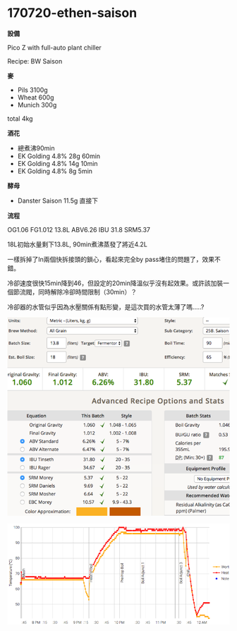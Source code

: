 # 170720-ethen-saison

**設備**

Pico Z with full-auto plant chiller

Recipe: BW Saison

**麥**

* Pils 3100g
* Wheat 600g
* Munich 300g

total 4kg

**酒花**

* 總煮沸90min
* EK Golding 4.8% 28g 60min
* EK Golding 4.8% 14g 10min
* EK Golding 4.8% 8g 5min

**酵母**
 
* Danster Saison 11.5g 直接下

**流程**

OG1.06 FG1.012 13.8L ABV6.26 IBU 31.8 SRM5.37

18L初始水量剩下13.8L, 90min煮沸蒸發了將近4.2L

一樣拆掉了In兩個快拆接頭的鎖心，看起來完全by pass堵住的問題了，效果不錯。  

冷卻速度很快15min降到46，但設定的20min降溫似乎沒有起效果。或許該加裝一個節流閥，同時解除冷卻時間限制（30min）？  

冷卻器的水管似乎因為水壓關係有點形變，是這次買的水管太薄了嗎.....?

![](../img/test52.png)

![](../img/test53.png)

